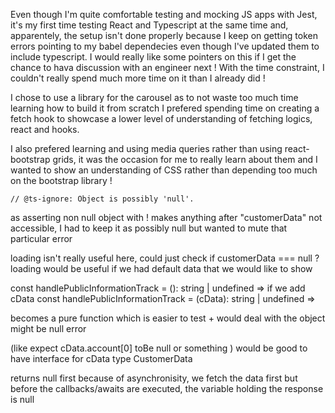Even though I'm quite comfortable testing and mocking JS apps with Jest, it's my first time testing React and Typescript at the same time and, apparentely,  the setup isn't done properly because I keep on getting token errors pointing to my babel dependecies even though I've updated them to include typescript.
I would really like some pointers on this if I get the chance to hava discussion with an engineer next ! With the time constraint, I couldn't really spend much more time on it than I already did !

I chose to use a library for the carousel as to not waste too much time learning how to build it from scratch
I prefered spending time on creating a fetch hook to showcase a lower level of understanding of fetching logics, react and hooks. 

I also prefered learning and using media queries rather than using react-bootstrap grids, it was the occasion for me to really learn about them and I wanted to show an understanding of CSS rather than depending too much on the bootstrap library ! 

    // @ts-ignore: Object is possibly 'null'.
as asserting non null object with !  makes anything after "customerData" not accessible, I had to keep it as possibly null but wanted to mute that particular error 

loading isn't really useful here, could just check if customerData === null ? 
loading would be useful if we had default data that we would like to show 

const handlePublicInformationTrack = (): string | undefined =>
if we add cData 
const handlePublicInformationTrack = (cData): string | undefined =>

becomes a pure function which is easier to test + would deal with the object might be null error 

(like expect cData.account[0] toBe null or something )
would be good to have interface for cData type CustomerData 

returns null first because of asynchronisity, we fetch the data first but before the callbacks/awaits are executed, the variable holding the response is null 

